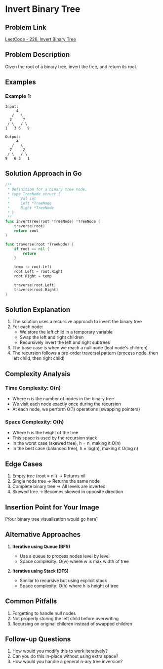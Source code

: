 # Invert Binary Tree

## Problem Link
[LeetCode - 226. Invert Binary Tree](https://leetcode.com/problems/invert-binary-tree/)

## Problem Description
Given the root of a binary tree, invert the tree, and return its root.

## Examples

### Example 1:
```
Input:
     4
   /   \
  2     7
 / \   / \
1   3 6   9

Output:
     4
   /   \
  7     2
 / \   / \
9   6 3   1
```

## Solution Approach in Go

```go
/**
 * Definition for a binary tree node.
 * type TreeNode struct {
 *     Val int
 *     Left *TreeNode
 *     Right *TreeNode
 * }
 */
func invertTree(root *TreeNode) *TreeNode {
    traverse(root)
    return root
}

func traverse(root *TreeNode) {
    if root == nil {
        return 
    }

    temp := root.Left
    root.Left = root.Right
    root.Right = temp

    traverse(root.Left)
    traverse(root.Right)
}
```

## Solution Explanation
1. The solution uses a recursive approach to invert the binary tree
2. For each node:
   - We store the left child in a temporary variable
   - Swap the left and right children
   - Recursively invert the left and right subtrees
3. The base case is when we reach a null node (leaf node's children)
4. The recursion follows a pre-order traversal pattern (process node, then left child, then right child)

## Complexity Analysis

### Time Complexity: O(n)
- Where n is the number of nodes in the binary tree
- We visit each node exactly once during the recursion
- At each node, we perform O(1) operations (swapping pointers)

### Space Complexity: O(h)
- Where h is the height of the tree
- This space is used by the recursion stack
- In the worst case (skewed tree), h = n, making it O(n)
- In the best case (balanced tree), h = log(n), making it O(log n)

## Edge Cases
1. Empty tree (root = nil) → Returns nil
2. Single node tree → Returns the same node
3. Complete binary tree → All levels are inverted
4. Skewed tree → Becomes skewed in opposite direction

## Insertion Point for Your Image
[Your binary tree visualization would go here]

## Alternative Approaches
1. **Iterative using Queue (BFS)**
   - Use a queue to process nodes level by level
   - Space complexity: O(w) where w is max width of tree

2. **Iterative using Stack (DFS)**
   - Similar to recursive but using explicit stack
   - Space complexity: O(h) where h is height of tree

## Common Pitfalls
1. Forgetting to handle null nodes
2. Not properly storing the left child before overwriting
3. Recursing on original children instead of swapped children

## Follow-up Questions
1. How would you modify this to work iteratively?
2. Can you do this in-place without using extra space?
3. How would you handle a general n-ary tree inversion?
